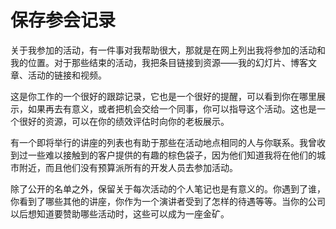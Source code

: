 # 保存参会记录

关于我参加的活动，有一件事对我帮助很大，那就是在网上列出我将参加的活动和我的位置。对于那些结束的活动，我把条目链接到资源——我的幻灯片、博客文章、活动的链接和视频。

这是你工作的一个很好的跟踪记录，它也是一个很好的提醒，可以看到你在哪里展示，如果再去有意义，或者把机会交给一个同事，你可以指导这个活动。这也是一个很好的资源，可以在你的绩效评估时向你的老板展示。

有一个即将举行的讲座的列表也有助于那些在活动地点相同的人与你联系。我曾收到过一些难以接触到的客户提供的有趣的棕色袋子，因为他们知道我将在他们的城市附近，而且他们没有预算派所有的开发人员去参加活动。

除了公开的名单之外，保留关于每次活动的个人笔记也是有意义的。你遇到了谁，你看到了哪些其他的讲座，你作为一个演讲者受到了怎样的待遇等等。当你的公司以后想知道要赞助哪些活动时，这些可以成为一座金矿。